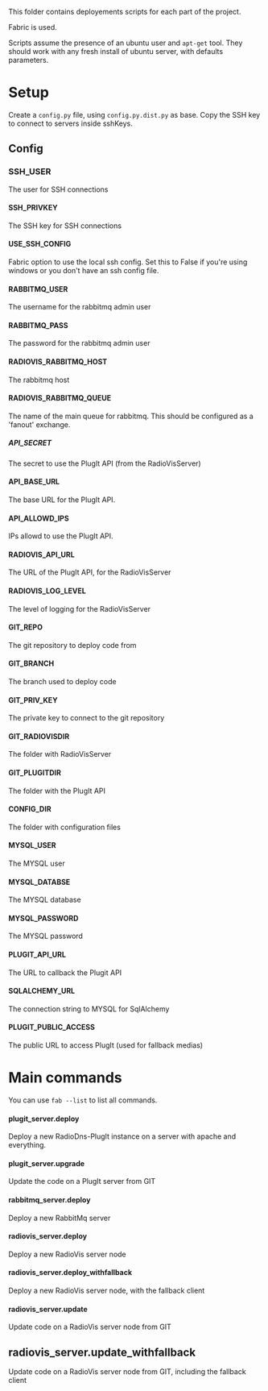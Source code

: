 This folder contains deployements scripts for each part of the project.

Fabric is used. 

Scripts assume the presence of an ubuntu user and `apt-get` tool. They should work with any fresh install of ubuntu server, with defaults parameters.

# Setup

Create a `config.py` file, using `config.py.dist.py` as base. Copy the SSH key to connect to servers inside sshKeys.

## Config

### SSH_USER
The user for SSH connections

#### SSH_PRIVKEY
The SSH key for SSH connections

#### USE_SSH_CONFIG
Fabric option to use the local ssh config. Set this to False if you're using windows or you don't have an ssh config file.

#### RABBITMQ_USER
The username for the rabbitmq admin user

#### RABBITMQ_PASS
The password for the rabbitmq admin user

#### RADIOVIS_RABBITMQ_HOST
The rabbitmq host

#### RADIOVIS_RABBITMQ_QUEUE
The name of the main queue for rabbitmq. This should be configured as a 'fanout' exchange.

##### API_SECRET
The secret to use the PlugIt API (from the RadioVisServer)

#### API_BASE_URL
The base URL for the PlugIt API.

#### API_ALLOWD_IPS
IPs allowd to use the PlugIt API.

#### RADIOVIS_API_URL
The URL of the PlugIt API, for the RadioVisServer

#### RADIOVIS_LOG_LEVEL
The level of logging for the RadioVisServer

#### GIT_REPO
The git repository to deploy code from

#### GIT_BRANCH
The branch used to deploy code

#### GIT_PRIV_KEY
The private key to connect to the git repository

#### GIT_RADIOVISDIR
The folder with RadioVisServer

#### GIT_PLUGITDIR
The folder with the PlugIt API

#### CONFIG_DIR
The folder with configuration files

#### MYSQL_USER 
The MYSQL user

#### MYSQL_DATABSE 
The MYSQL database

#### MYSQL_PASSWORD
The MYSQL password

#### PLUGIT_API_URL
The URL to callback the Plugit API

#### SQLALCHEMY_URL
The connection string to MYSQL for SqlAlchemy

#### PLUGIT_PUBLIC_ACCESS
The public URL to access PlugIt (used for fallback medias)

# Main commands

You can use `fab --list` to list all commands.

#### plugit_server.deploy

Deploy a new RadioDns-PlugIt instance on a server with apache and everything.

#### plugit_server.upgrade

Update the code on a PlugIt server from GIT

#### rabbitmq_server.deploy

Deploy a new RabbitMq server

#### radiovis_server.deploy

Deploy a new RadioVis server node

#### radiovis_server.deploy_withfallback

Deploy a new RadioVis server node, with the fallback client

#### radiovis_server.update

Update code on a RadioVis server node from GIT

## radiovis_server.update_withfallback

Update code on a RadioVis server node from GIT, including the fallback client